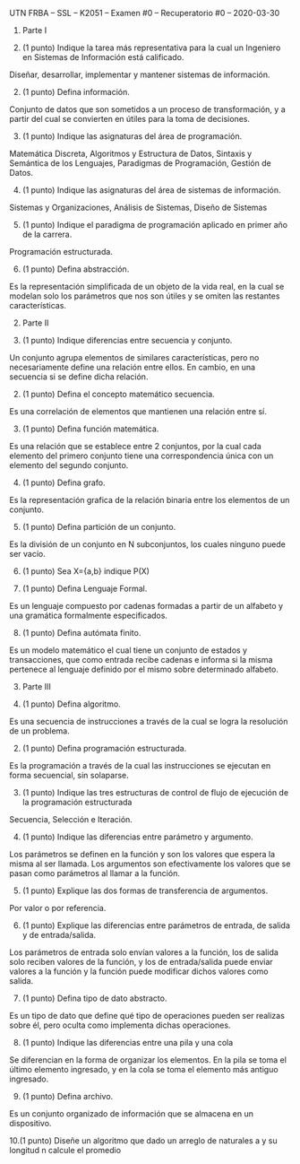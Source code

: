 UTN FRBA – SSL – K2051 – Examen #0 – Recuperatorio #0 – 2020-03-30

1. Parte I

1. (1 punto) Indique la tarea más representativa para la cual un Ingeniero en Sistemas de Información está
calificado.

Diseñar, desarrollar, implementar y mantener sistemas de información.


2. (1 punto) Defina información.

Conjunto de datos que son sometidos a un proceso de transformación, y a partir del cual se convierten en útiles para la toma de decisiones.


3. (1 punto) Indique las asignaturas del área de programación.

Matemática Discreta, Algoritmos y Estructura de Datos, Sintaxis y Semántica de los Lenguajes, Paradigmas de Programación, Gestión de Datos.


4. (1 punto) Indique las asignaturas del área de sistemas de información.

Sistemas y Organizaciones, Análisis de Sistemas, Diseño de Sistemas


5. (1 punto) Indique el paradigma de programación aplicado en primer año de la carrera.

Programación estructurada.


6. (1 punto) Defina abstracción.

Es la representación simplificada de un objeto de la vida real, en la cual se modelan solo los parámetros que nos son útiles y se omiten las restantes características.



2. Parte II

1. (1 punto) Indique diferencias entre secuencia y conjunto.

Un conjunto agrupa elementos de similares características, pero no necesariamente define una relación entre ellos. En cambio, en una secuencia si se define dicha relación.


2. (1 punto) Defina el concepto matemático secuencia.

Es una correlación de elementos que mantienen una relación entre sí.


3. (1 punto) Defina función matemática.

Es una relación que se establece entre 2 conjuntos, por la cual cada elemento del primero conjunto tiene una correspondencia única con un elemento del segundo conjunto.


4. (1 punto) Defina grafo.

Es la representación grafica de la relación binaria entre los elementos de un conjunto.


5. (1 punto) Defina partición de un conjunto.

Es la división de un conjunto en N subconjuntos, los cuales ninguno puede ser vacío.


6. (1 punto) Sea X={a,b} indique P(X)


7. (1 punto) Defina Lenguaje Formal.

Es un lenguaje compuesto por cadenas formadas a partir de un alfabeto y una gramática formalmente especificados.


8. (1 punto) Defina autómata finito.

Es un modelo matemático el cual tiene un conjunto de estados y transacciones, que como entrada recibe cadenas e informa si la misma pertenece al lenguaje definido por el mismo sobre determinado alfabeto.



3. Parte III

1. (1 punto) Defina algoritmo.

Es una secuencia de instrucciones a través de la cual se logra la resolución de un problema.


2. (1 punto) Defina programación estructurada.

Es la programación a través de la cual las instrucciones se ejecutan en forma secuencial, sin solaparse.


3. (1 punto) Indique las tres estructuras de control de flujo de ejecución de la programación estructurada

Secuencia, Selección e Iteración.


4. (1 punto) Indique las diferencias entre parámetro y argumento.

Los parámetros se definen en la función y son los valores que espera la misma al ser llamada. Los argumentos son efectivamente los valores que se pasan como parámetros al llamar a la función.


5. (1 punto) Explique las dos formas de transferencia de argumentos.

Por valor o por referencia.


6. (1 punto) Explique las diferencias entre parámetros de entrada, de salida y de entrada/salida.

Los parámetros de entrada solo envían valores a la función, los de salida solo reciben valores de la función, y los de entrada/salida puede enviar valores a la función y la función puede modificar dichos valores como salida.


7. (1 punto) Defina tipo de dato abstracto.

Es un tipo de dato que define qué tipo de operaciones pueden ser realizas sobre él, pero oculta como implementa dichas operaciones.


8. (1 punto) Indique las diferencias entre una pila y una cola

Se diferencian en la forma de organizar los elementos. En la pila se toma el último elemento ingresado, y en la cola se toma el elemento más antiguo ingresado.


9. (1 punto) Defina archivo.

Es un conjunto organizado de información que se almacena en un dispositivo.


10.(1 punto) Diseñe un algoritmo que dado un arreglo de naturales a y su longitud n calcule el promedio
